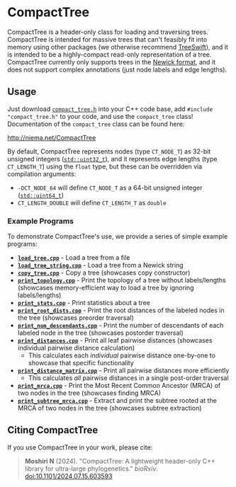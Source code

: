 # CompactTree
CompactTree is a header-only class for loading and traversing trees. CompactTree is intended for massive trees that can't feasibly fit into memory using other packages (we otherwise recommend [TreeSwift](https://github.com/niemasd/TreeSwift)), and it is intended to be a highly-compact read-only representation of a tree. CompactTree currently only supports trees in the [Newick format](https://en.wikipedia.org/wiki/Newick_format), and it does not support complex annotations (just node labels and edge lengths).

## Usage
Just download [`compact_tree.h`](https://github.com/niemasd/ViralMSA/releases/latest/download/compact_tree.h) into your C++ code base, add `#include "compact_tree.h"` to your code, and use the `compact_tree` class! Documentation of the `compact_tree` class can be found here:

http://niema.net/CompactTree

By default, CompactTree represents nodes (type `CT_NODE_T`) as 32-bit unsigned integers ([`std::uint32_t`](https://cplusplus.com/reference/cstdint/)), and it represents edge lengths (type `CT_LENGTH_T`) using the `float` type, but these can be overridden via compilation arguments:

* `-DCT_NODE_64` will define `CT_NODE_T` as a 64-bit unsigned integer ([`std::uint64_t`](https://cplusplus.com/reference/cstdint/))
* `CT_LENGTH_DOUBLE` will define `CT_LENGTH_T` as `double`

### Example Programs
To demonstrate CompactTree's use, we provide a series of simple example programs:

* **[`load_tree.cpp`](load_tree.cpp)** - Load a tree from a file
* **[`load_tree_string.cpp`](load_tree_string.cpp)** - Load a tree from a Newick string
* **[`copy_tree.cpp`](copy_tree.cpp)** - Copy a tree (showcases copy constructor)
* **[`print_topology.cpp`](print_topology.cpp)** - Print the topology of a tree without labels/lengths (showcases memory-efficient way to load a tree by ignoring labels/lengths)
* **[`print_stats.cpp`](print_stats.cpp)** - Print statistics about a tree
* **[`print_root_dists.cpp`](print_root_dists.cpp)** - Print the root distances of the labeled nodes in the tree (showcases preorder traversal)
* **[`print_num_descendants.cpp`](print_num_descendants.cpp)** - Print the number of descendants of each labeled node in the tree (showcases postorder traversal)
* **[`print_distances.cpp`](print_distances.cpp)** - Print all leaf pairwise distances (showcases individual pairwise distance calculation)
    * This calculates each *individual* pairwise distance one-by-one to showcase that specific functionality
* **[`print_distance_matrix.cpp`](print_distance_matrix.cpp)** - Print all pairwise distances more efficiently
    * This calculates *all* pairwise distances in a single post-order traversal
* **[`print_mrca.cpp`](print_mrca.cpp)** - Print the Most Recent Common Ancestor (MRCA) of two nodes in the tree (showcases finding MRCA)
* **[`print_subtree_mrca.cpp`](print_subtree_mrca.cpp)** - Extract and print the subtree rooted at the MRCA of two nodes in the tree (showcases subtree extraction)

## Citing CompactTree
If you use CompactTree in your work, please cite:

> **Moshiri N** (2024). "CompactTree: A lightweight header-only C++ library for ultra-large phylogenetics." *bioRxiv*. [doi:10.1101/2024.07.15.603593](https://doi.org/10.1101/2024.07.15.603593)
